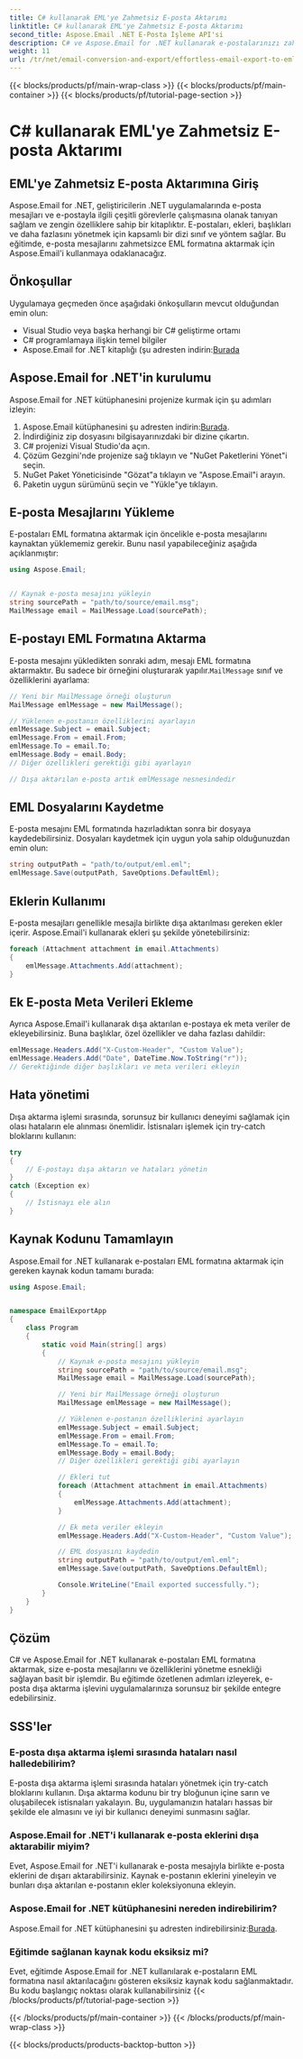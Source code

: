 ```yaml
---
title: C# kullanarak EML'ye Zahmetsiz E-posta Aktarımı
linktitle: C# kullanarak EML'ye Zahmetsiz E-posta Aktarımı
second_title: Aspose.Email .NET E-Posta İşleme API'si
description: C# ve Aspose.Email for .NET kullanarak e-postalarınızı zahmetsizce EML formatına aktarın. Kaynak kodu örnekleriyle adım adım öğrenin.
weight: 11
url: /tr/net/email-conversion-and-export/effortless-email-export-to-eml-using-csharp/
---
```


{{< blocks/products/pf/main-wrap-class >}}
{{< blocks/products/pf/main-container >}}
{{< blocks/products/pf/tutorial-page-section >}}

# C# kullanarak EML'ye Zahmetsiz E-posta Aktarımı


## EML'ye Zahmetsiz E-posta Aktarımına Giriş

Aspose.Email for .NET, geliştiricilerin .NET uygulamalarında e-posta mesajları ve e-postayla ilgili çeşitli görevlerle çalışmasına olanak tanıyan sağlam ve zengin özelliklere sahip bir kitaplıktır. E-postaları, ekleri, başlıkları ve daha fazlasını yönetmek için kapsamlı bir dizi sınıf ve yöntem sağlar. Bu eğitimde, e-posta mesajlarını zahmetsizce EML formatına aktarmak için Aspose.Email'i kullanmaya odaklanacağız.

## Önkoşullar

Uygulamaya geçmeden önce aşağıdaki önkoşulların mevcut olduğundan emin olun:

- Visual Studio veya başka herhangi bir C# geliştirme ortamı
- C# programlamaya ilişkin temel bilgiler
-  Aspose.Email for .NET kitaplığı (şu adresten indirin:[Burada](https://downloads.aspose.com/email/net)

## Aspose.Email for .NET'in kurulumu

Aspose.Email for .NET kütüphanesini projenize kurmak için şu adımları izleyin:

1.  Aspose.Email kütüphanesini şu adresten indirin:[Burada](https://releases.aspose.com/email/net).
2. İndirdiğiniz zip dosyasını bilgisayarınızdaki bir dizine çıkartın.
3. C# projenizi Visual Studio'da açın.
4. Çözüm Gezgini'nde projenize sağ tıklayın ve "NuGet Paketlerini Yönet"i seçin.
5. NuGet Paket Yöneticisinde "Gözat"a tıklayın ve "Aspose.Email"i arayın.
6. Paketin uygun sürümünü seçin ve "Yükle"ye tıklayın.

## E-posta Mesajlarını Yükleme

E-postaları EML formatına aktarmak için öncelikle e-posta mesajlarını kaynaktan yüklememiz gerekir. Bunu nasıl yapabileceğiniz aşağıda açıklanmıştır:

```csharp
using Aspose.Email;


// Kaynak e-posta mesajını yükleyin
string sourcePath = "path/to/source/email.msg";
MailMessage email = MailMessage.Load(sourcePath);
```

## E-postayı EML Formatına Aktarma

 E-posta mesajını yükledikten sonraki adım, mesajı EML formatına aktarmaktır. Bu sadece bir örneğini oluşturarak yapılır.`MailMessage` sınıf ve özelliklerini ayarlama:

```csharp
// Yeni bir MailMessage örneği oluşturun
MailMessage emlMessage = new MailMessage();

// Yüklenen e-postanın özelliklerini ayarlayın
emlMessage.Subject = email.Subject;
emlMessage.From = email.From;
emlMessage.To = email.To;
emlMessage.Body = email.Body;
// Diğer özellikleri gerektiği gibi ayarlayın

// Dışa aktarılan e-posta artık emlMessage nesnesindedir
```

## EML Dosyalarını Kaydetme

E-posta mesajını EML formatında hazırladıktan sonra bir dosyaya kaydedebilirsiniz. Dosyaları kaydetmek için uygun yola sahip olduğunuzdan emin olun:

```csharp
string outputPath = "path/to/output/eml.eml";
emlMessage.Save(outputPath, SaveOptions.DefaultEml);
```

## Eklerin Kullanımı

E-posta mesajları genellikle mesajla birlikte dışa aktarılması gereken ekler içerir. Aspose.Email'i kullanarak ekleri şu şekilde yönetebilirsiniz:

```csharp
foreach (Attachment attachment in email.Attachments)
{
    emlMessage.Attachments.Add(attachment);
}
```

## Ek E-posta Meta Verileri Ekleme

Ayrıca Aspose.Email'i kullanarak dışa aktarılan e-postaya ek meta veriler de ekleyebilirsiniz. Buna başlıklar, özel özellikler ve daha fazlası dahildir:

```csharp
emlMessage.Headers.Add("X-Custom-Header", "Custom Value");
emlMessage.Headers.Add("Date", DateTime.Now.ToString("r"));
// Gerektiğinde diğer başlıkları ve meta verileri ekleyin
```

## Hata yönetimi

Dışa aktarma işlemi sırasında, sorunsuz bir kullanıcı deneyimi sağlamak için olası hataların ele alınması önemlidir. İstisnaları işlemek için try-catch bloklarını kullanın:

```csharp
try
{
    // E-postayı dışa aktarın ve hataları yönetin
}
catch (Exception ex)
{
    // İstisnayı ele alın
}
```

## Kaynak Kodunu Tamamlayın

Aspose.Email for .NET kullanarak e-postaları EML formatına aktarmak için gereken kaynak kodun tamamı burada:

```csharp
using Aspose.Email;


namespace EmailExportApp
{
    class Program
    {
        static void Main(string[] args)
        {
            // Kaynak e-posta mesajını yükleyin
            string sourcePath = "path/to/source/email.msg";
            MailMessage email = MailMessage.Load(sourcePath);

            // Yeni bir MailMessage örneği oluşturun
            MailMessage emlMessage = new MailMessage();

            // Yüklenen e-postanın özelliklerini ayarlayın
            emlMessage.Subject = email.Subject;
            emlMessage.From = email.From;
            emlMessage.To = email.To;
            emlMessage.Body = email.Body;
            // Diğer özellikleri gerektiği gibi ayarlayın

            // Ekleri tut
            foreach (Attachment attachment in email.Attachments)
            {
                emlMessage.Attachments.Add(attachment);
            }

            // Ek meta veriler ekleyin
            emlMessage.Headers.Add("X-Custom-Header", "Custom Value");

            // EML dosyasını kaydedin
            string outputPath = "path/to/output/eml.eml";
            emlMessage.Save(outputPath, SaveOptions.DefaultEml);

            Console.WriteLine("Email exported successfully.");
        }
    }
}
```

## Çözüm

C# ve Aspose.Email for .NET kullanarak e-postaları EML formatına aktarmak, size e-posta mesajlarını ve özelliklerini yönetme esnekliği sağlayan basit bir işlemdir. Bu eğitimde özetlenen adımları izleyerek, e-posta dışa aktarma işlevini uygulamalarınıza sorunsuz bir şekilde entegre edebilirsiniz.

## SSS'ler

### E-posta dışa aktarma işlemi sırasında hataları nasıl halledebilirim?

E-posta dışa aktarma işlemi sırasında hataları yönetmek için try-catch bloklarını kullanın. Dışa aktarma kodunu bir try bloğunun içine sarın ve oluşabilecek istisnaları yakalayın. Bu, uygulamanızın hataları hassas bir şekilde ele almasını ve iyi bir kullanıcı deneyimi sunmasını sağlar.

### Aspose.Email for .NET'i kullanarak e-posta eklerini dışa aktarabilir miyim?

Evet, Aspose.Email for .NET'i kullanarak e-posta mesajıyla birlikte e-posta eklerini de dışarı aktarabilirsiniz. Kaynak e-postanın eklerini yineleyin ve bunları dışa aktarılan e-postanın ekler koleksiyonuna ekleyin.

### Aspose.Email for .NET kütüphanesini nereden indirebilirim?

 Aspose.Email for .NET kütüphanesini şu adresten indirebilirsiniz:[Burada](https://downloads.aspose.com/email/net).

### Eğitimde sağlanan kaynak kodu eksiksiz mi?

Evet, eğitimde Aspose.Email for .NET kullanılarak e-postaların EML formatına nasıl aktarılacağını gösteren eksiksiz kaynak kodu sağlanmaktadır. Bu kodu başlangıç noktası olarak kullanabilirsiniz
{{< /blocks/products/pf/tutorial-page-section >}}

{{< /blocks/products/pf/main-container >}}
{{< /blocks/products/pf/main-wrap-class >}}

{{< blocks/products/products-backtop-button >}}
